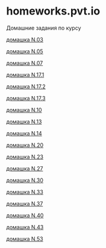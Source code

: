 # homeworks.pvt.io
Домашние задания по курсу

[домашка N.03](https://lizakimmi.github.io/homeworks.pvt.io/N.03/anketa.html "анкета с проверкой")

[домашка N.05](https://lizakimmi.github.io/homeworks.pvt.io/N.05/treeSum.html "сумма элементов массива")

[домашка N.07](https://lizakimmi.github.io/homeworks.pvt.io/N.07/VOWELS.html "подсчет количества гласных")

[домашка N.17.1](https://lizakimmi.github.io/homeworks.pvt.io/N.17/vowelsForEach.html
 "с использованием each")
 
 [домашка N.17.2](https://lizakimmi.github.io/homeworks.pvt.io/N.17/vowelsFilter.html
 "с использованием filter")

 [домашка N.17.3](https://lizakimmi.github.io/homeworks.pvt.io/N.17/vowelsReduce.html
 "с использованием reduce")
 
 [домашка N.10](https://lizakimmi.github.io/homeworks.pvt.io/N.10/mood.html "рандомный вывод цветов")
 
 [домашка N.13](https://lizakimmi.github.io/homeworks.pvt.io/N.13/DRINKS_HASH_FUNC.html "хранение информации о напитках(функция-конструктор)")
 
  [домашка N.14](https://lizakimmi.github.io/homeworks.pvt.io/N.14/DRINKS_HASH_CLASS.html "хранение информации о напитках(ключевым словом class)")
  
  [домашка N.20](https://lizakimmi.github.io/homeworks.pvt.io/N.20/ROOTS_correct.html "корни квадратного уравнения")
  
  [домашка N.23](https://lizakimmi.github.io/homeworks.pvt.io/N.23/index.html "создние форм")
  
  [домашка N.27](https://lizakimmi.github.io/homeworks.pvt.io/N.27/index.html "валидация формы")
  
  [домашка N.30](https://lizakimmi.github.io/homeworks.pvt.io/N.30/DRAGNDROP.html " перетаскивание мышью изображений")
  
  [домашка N.33](https://lizakimmi.github.io/homeworks.pvt.io/N.33/clock_dom.html "проект часы")
  
  [домашка N.37](https://lizakimmi.github.io/homeworks.pvt.io/N.37/clock_svg.html "проект часы на svg")
  
  [домашка N.40](https://lizakimmi.github.io/homeworks.pvt.io/N.40/index.html "проект часы на canvas")
 
  [домашка N.43](https://lizakimmi.github.io/homeworks.pvt.io/N.43/index.html "игра теннис DOM")
  
  [домашка N.53](https://lizakimmi.github.io/homeworks.pvt.io/N.53/index.html "DRINKS_LOC_STORAGE")
  
 
  
  
  


   
  

 
  


